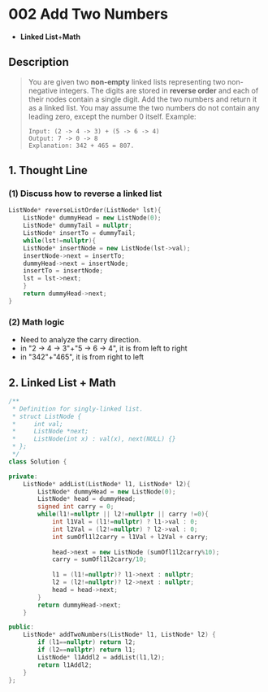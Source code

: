 # 002 Add Two Numbers

- **Linked List**+**Math**


## Description
> You are given two **non-empty** linked lists representing two non-negative integers. The digits are stored in **reverse order** and each of their nodes contain a single digit. Add the two numbers and return it as a linked list.
> You may assume the two numbers do not contain any leading zero, except the number 0 itself.
> Example:
> ```
> Input: (2 -> 4 -> 3) + (5 -> 6 -> 4)
> Output: 7 -> 0 -> 8
> Explanation: 342 + 465 = 807.
> ```



## 1. Thought Line

### (1) Discuss how to reverse a linked list

```c++
ListNode* reverseListOrder(ListNode* lst){
	ListNode* dummyHead = new ListNode(0);
	ListNode* dummyTail = nullptr;
	ListNode* insertTo = dummyTail;
	while(lst!=nullptr){
	ListNode* insertNode = new ListNode(lst->val);
	insertNode->next = insertTo;
	dummyHead->next = insertNode;
	insertTo = insertNode;
	lst = lst->next;
	}
	return dummyHead->next;
}
```

### (2) Math logic
- Need to analyze the carry direction.
- in "2 -> 4 -> 3"+"5 -> 6 -> 4", it is from left to right
- in "342"+"465", it is from right to left


## 2. Linked List + Math
```c++
/**
 * Definition for singly-linked list.
 * struct ListNode {
 *     int val;
 *     ListNode *next;
 *     ListNode(int x) : val(x), next(NULL) {}
 * };
 */
class Solution {

private:
    ListNode* addList(ListNode* l1, ListNode* l2){
        ListNode* dummyHead = new ListNode(0);
        ListNode* head = dummyHead;
        signed int carry = 0;
        while(l1!=nullptr || l2!=nullptr || carry !=0){
            int l1Val = (l1!=nullptr) ? l1->val : 0;
            int l2Val = (l2!=nullptr) ? l2->val : 0;
            int sumOfl1l2carry = l1Val + l2Val + carry;
            
            head->next = new ListNode (sumOfl1l2carry%10);
            carry = sumOfl1l2carry/10;
            
            l1 = (l1!=nullptr)? l1->next : nullptr;
            l2 = (l2!=nullptr)? l2->next : nullptr;
            head = head->next;
        }
        return dummyHead->next;
    }

public:
    ListNode* addTwoNumbers(ListNode* l1, ListNode* l2) {
        if (l1==nullptr) return l2;
        if (l2==nullptr) return l1;
        ListNode* l1Addl2 = addList(l1,l2);
        return l1Addl2;
    }
};
```
